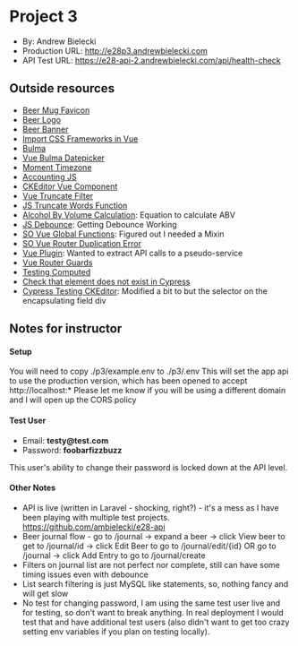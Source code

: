 # Project 3
* By: Andrew Bielecki
* Production URL: <http://e28p3.andrewbielecki.com>
* API Test URL: <https://e28-api-2.andrewbielecki.com/api/health-check>
## Outside resources
* [Beer Mug Favicon](https://favicon.io/emoji-favicons/beer-mug/)
* [Beer Logo](http://pngimg.com/download/2383)
* [Beer Banner](https://commons.wikimedia.org/wiki/File:Beer_banner.jpg)
* [Import CSS Frameworks in Vue](https://alligator.io/vuejs/css-frameworks-vuejs/)
* [Bulma](https://bulma.io)
* [Vue Bulma Datepicker](https://github.com/vue-bulma/datepicker)
* [Moment Timezone](https://momentjs.com/timezone/)
* [Accounting JS](http://openexchangerates.github.io/accounting.js/)
* [CKEditor Vue Component](https://ckeditor.com/docs/ckeditor5/latest/builds/guides/integration/frameworks/vuejs.html)
* [Vue Truncate Filter](https://forum.vuejs.org/t/truncate-filter-with-html/50023)
* [JS Truncate Words Function](https://www.w3resource.com/javascript-exercises/javascript-string-exercise-24.php)
* [Alcohol By Volume Calculation](http://www.brewunited.com/abv_calculator.php): Equation to calculate ABV
* [JS Debounce](https://stackoverflow.com/questions/42199956/how-to-implement-debounce-in-vue2): Getting Debounce Working
* [SO Vue Global Functions](https://stackoverflow.com/questions/42613061/vue-js-making-helper-functions-globally-available-to-single-file-components): 
Figured out I needed a Mixin
* [SO Vue Router Duplication Error](https://stackoverflow.com/questions/57837758/navigationduplicated-navigating-to-current-location-search-is-not-allowed)
* [Vue Plugin](https://alligator.io/vuejs/creating-custom-plugins/): Wanted to extract API calls to a pseudo-service
* [Vue Router Guards](https://router.vuejs.org/guide/advanced/navigation-guards.html#global-after-hooks)
* [Testing Computed](https://lmiller1990.github.io/vue-testing-handbook/computed-properties.html#testing-by-rendering-the-value)
* [Check that element does not exist in Cypress](https://stackoverflow.com/questions/48915773/cypress-test-if-element-does-not-exist)
* [Cypress Testing CKEditor](https://medium.com/@nickdenardis/getting-cypress-js-to-interact-with-ckeditor-f46eec01132f): 
Modified a bit to but the selector on the encapsulating field div

## Notes for instructor
#### Setup
You will need to copy ./p3/example.env to ./p3/.env  This will set the app api to use the production version, 
which has been opened to accept http://localhost:*  Please let me know if you will be using a different domain 
and I will open up the CORS policy

#### Test User
* Email: __testy@test.com__
* Password: __foobarfizzbuzz__

This user's ability to change their password is locked down at the API level.

#### Other Notes
* API is live (written in Laravel - shocking, right?) - it's a mess as I have been playing with multiple test
projects. <https://github.com/ambielecki/e28-api>
* Beer journal flow - go to /journal -> expand a beer -> click View beer to get to /journal/id -> click Edit Beer to
go to /journal/edit/{id} OR go to /journal -> click Add Entry to go to /journal/create
* Filters on journal list are not perfect nor complete, still can have some timing issues even with debounce
* List search filtering is just MySQL like statements, so, nothing fancy and will get slow
* No test for changing password, I am using the same test user live and for testing, so don't want to break anything. 
In real deployment I would test that and have additional test users (also didn't want to get too crazy setting env 
variables if you plan on testing locally).